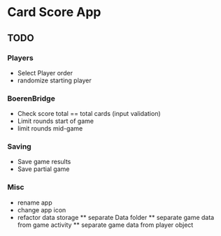 # Card Score App

## TODO
### Players
* Select Player order
* randomize starting player

### BoerenBridge
* Check score total == total cards (input validation)
* Limit rounds start of game
* limit rounds mid-game

### Saving
* Save game results
* Save partial game

### Misc
* rename app
* change app icon
* refactor data storage
** separate Data folder
** separate game data from game activity
** separate game data from player object